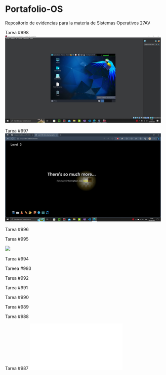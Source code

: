 # Portafolio-OS
Repositorio de evidencias para la materia de Sistemas Operativos 27AV

Tarea #998
![](https://github.com/CamaraCarlosMauricio/Portafolio-OS/blob/main/CarlosCamara_InstalacionDeParrotOS_Evidencia.jpg)

Tarea #997
![](https://raw.githubusercontent.com/CamaraCarlosMauricio/Portafolio-OS/main/CarlosCamara_VIMAdventures_Evidencia.jpg?token=GHSAT0AAAAAACGIQF5R3ZOCLIZ5S7DJMHX6ZIAXQKQ)

Tarea #996
![]()

Tarea #995

![](https://raw.githubusercontent.com/CamaraCarlosMauricio/Portafolio-OS/main/CarlosCamaraOSGIF.gif)

Tarea #994

Tareea #993

Tarea #992

Tarea #991

Tarea #990

Tarea #989

Tarea #988

Tarea #987
![]([Carlos_Camara_Tarea987.pdf](https://github.com/CamaraCarlosMauricio/Portafolio-OS/blob/fd77a7cef3b309f374140020360b961cb117612b/Carlos_Camara_Tarea987.pdf)https://github.com/CamaraCarlosMauricio/Portafolio-OS/blob/fd77a7cef3b309f374140020360b961cb117612b/Carlos_Camara_Tarea987.pdf)
